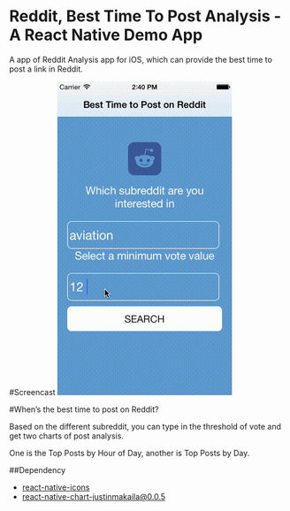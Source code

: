 # Reddit, Best Time To Post Analysis - A React Native Demo App
A app of Reddit Analysis app for iOS, which can provide the best time to post a link in Reddit.


#Screencast
![Screen Shot](/reddit.gif?raw=true "Optional Title")

#When’s the best time to post on Reddit?

Based on the different subreddit, you can type in the threshold of vote and get two charts of post analysis.

One is the Top Posts by Hour of Day, another is Top Posts by Day.

##Dependency

* [react-native-icons](https://github.com/corymsmith/react-native-icons)
* [react-native-chart-justinmakaila@0.0.5](https://www.npmjs.com/package/react-native-chart-justinmakaila)
